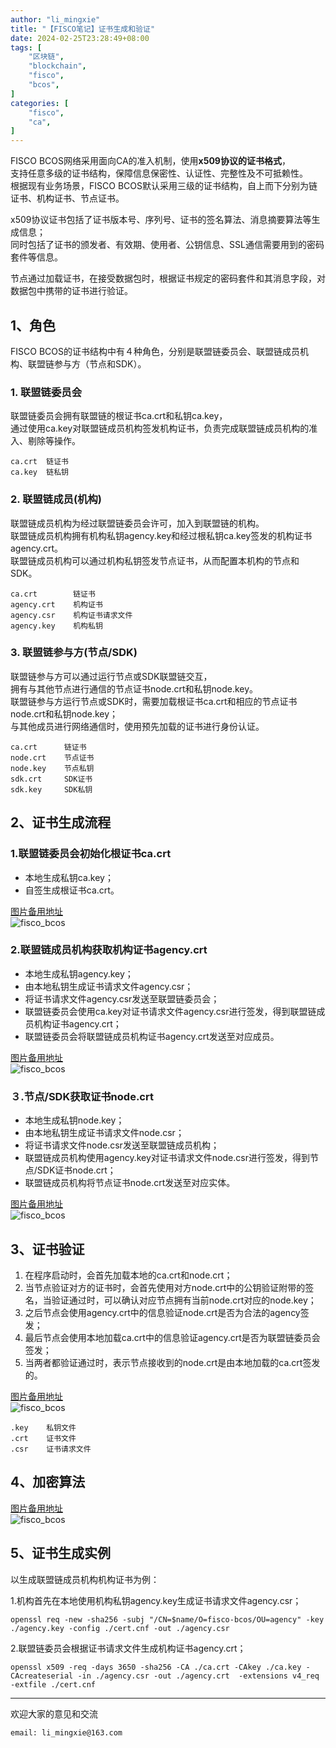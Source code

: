 ```yaml
---
author: "li_mingxie"
title: "【FISCO笔记】证书生成和验证"
date: 2024-02-25T23:28:49+08:00
tags: [
    "区块链",
    "blockchain",
    "fisco",
    "bcos",
]
categories: [
    "fisco",
    "ca",
]
---
```


FISCO BCOS网络采用面向CA的准入机制，使用**x509协议的证书格式**，  
支持任意多级的证书结构，保障信息保密性、认证性、完整性及不可抵赖性。  
根据现有业务场景，FISCO BCOS默认采用三级的证书结构，自上而下分别为链证书、机构证书、节点证书。

x509协议证书包括了证书版本号、序列号、证书的签名算法、消息摘要算法等生成信息；  
同时包括了证书的颁发者、有效期、使用者、公钥信息、SSL通信需要用到的密码套件等信息。

节点通过加载证书，在接受数据包时，根据证书规定的密码套件和其消息字段，对数据包中携带的证书进行验证。

## 1、角色

FISCO BCOS的证书结构中有４种角色，分别是联盟链委员会、联盟链成员机构、联盟链参与方（节点和SDK）。

### 1. 联盟链委员会

联盟链委员会拥有联盟链的根证书ca.crt和私钥ca.key，  
通过使用ca.key对联盟链成员机构签发机构证书，负责完成联盟链成员机构的准入、剔除等操作。 

```console
ca.crt  链证书
ca.key  链私钥
```

### 2. 联盟链成员(机构)

联盟链成员机构为经过联盟链委员会许可，加入到联盟链的机构。  
联盟链成员机构拥有机构私钥agency.key和经过根私钥ca.key签发的机构证书agency.crt。  
联盟链成员机构可以通过机构私钥签发节点证书，从而配置本机构的节点和SDK。  

```console
ca.crt        链证书
agency.crt    机构证书
agency.csr    机构证书请求文件
agency.key    机构私钥
```

### 3. 联盟链参与方(节点/SDK)

联盟链参与方可以通过运行节点或SDK联盟链交互，  
拥有与其他节点进行通信的节点证书node.crt和私钥node.key。  
联盟链参与方运行节点或SDK时，需要加载根证书ca.crt和相应的节点证书node.crt和私钥node.key；  
与其他成员进行网络通信时，使用预先加载的证书进行身份认证。  

```console
ca.crt      链证书
node.crt    节点证书
node.key    节点私钥
sdk.crt     SDK证书
sdk.key     SDK私钥
```

## 2、证书生成流程

### 1.联盟链委员会初始化根证书ca.crt

* 本地生成私钥ca.key；
* 自签生成根证书ca.crt。

[图片备用地址](https://limingxie.github.io/images/blockchain/fisco/ca/ca_01.png)  
![fisco_bcos](https://mingxie-blog.oss-cn-beijing.aliyuncs.com/image/blockchain/fisco/ca/ca_01.png)  

### 2.联盟链成员机构获取机构证书agency.crt

* 本地生成私钥agency.key；
* 由本地私钥生成证书请求文件agency.csr；
* 将证书请求文件agency.csr发送至联盟链委员会；
* 联盟链委员会使用ca.key对证书请求文件agency.csr进行签发，得到联盟链成员机构证书agency.crt；
* 联盟链委员会将联盟链成员机构证书agency.crt发送至对应成员。

[图片备用地址](https://limingxie.github.io/images/blockchain/fisco/ca/ca_02.png)  
![fisco_bcos](https://mingxie-blog.oss-cn-beijing.aliyuncs.com/image/blockchain/fisco/ca/ca_02.png)  

### ３.节点/SDK获取证书node.crt

* 本地生成私钥node.key；
* 由本地私钥生成证书请求文件node.csr；
* 将证书请求文件node.csr发送至联盟链成员机构；
* 联盟链成员机构使用agency.key对证书请求文件node.csr进行签发，得到节点/SDK证书node.crt；
* 联盟链成员机构将节点证书node.crt发送至对应实体。

[图片备用地址](https://limingxie.github.io/images/blockchain/fisco/ca/ca_03.png)  
![fisco_bcos](https://mingxie-blog.oss-cn-beijing.aliyuncs.com/image/blockchain/fisco/ca/ca_03.png)  

## 3、证书验证

1. 在程序启动时，会首先加载本地的ca.crt和node.crt；
2. 当节点验证对方的证书时，会首先使用对方node.crt中的公钥验证附带的签名，当验证通过时，可以确认对应节点拥有当前node.crt对应的node.key；
3. 之后节点会使用agency.crt中的信息验证node.crt是否为合法的agency签发；
4. 最后节点会使用本地加载ca.crt中的信息验证agency.crt是否为联盟链委员会签发；
5. 当两者都验证通过时，表示节点接收到的node.crt是由本地加载的ca.crt签发的。

[图片备用地址](https://limingxie.github.io/images/blockchain/fisco/ca/ca_04.png)  
![fisco_bcos](https://mingxie-blog.oss-cn-beijing.aliyuncs.com/image/blockchain/fisco/ca/ca_04.png)  

```console
.key	私钥文件  
.crt	证书文件  
.csr	证书请求文件  
```

## 4、加密算法

[图片备用地址](https://limingxie.github.io/images/blockchain/fisco/ca/ca_05.png)  
![fisco_bcos](https://mingxie-blog.oss-cn-beijing.aliyuncs.com/image/blockchain/fisco/ca/ca_05.png)  

## 5、证书生成实例

以生成联盟链成员机构机构证书为例：

1.机构首先在本地使用机构私钥agency.key生成证书请求文件agency.csr；

```console
openssl req -new -sha256 -subj "/CN=$name/O=fisco-bcos/OU=agency" -key ./agency.key -config ./cert.cnf -out ./agency.csr
```

2.联盟链委员会根据证书请求文件生成机构证书agency.crt；

```console
openssl x509 -req -days 3650 -sha256 -CA ./ca.crt -CAkey ./ca.key -CAcreateserial -in ./agency.csr -out ./agency.crt  -extensions v4_req -extfile ./cert.cnf
```

----------------------------------------------
欢迎大家的意见和交流

`email: li_mingxie@163.com`
